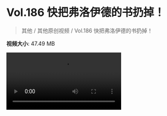 # Vol.186 快把弗洛伊德的书扔掉！

> 其他 / 其他原创视频 / Vol.186 快把弗洛伊德的书扔掉！

**视频大小**: 47.49 MB

<div class="video"><video src="https://file.hsyhx.top/video/混乱博物馆/Vol/186.mp4" controls preload>🤔 您的浏览器不支持 video 标签</video></div>